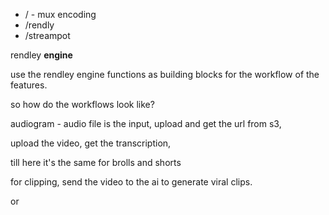 
- / - mux encoding
- /rendly
- /streampot

rendley **engine**

use the rendley engine functions as building blocks for the workflow of the features. 

so how do the workflows look like?

audiogram - audio file is the input, upload and get the url from s3, 


upload the video, get the transcription, 

till here it's the same for brolls and shorts

for clipping, send the video to the ai to generate viral clips.

or 